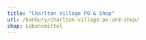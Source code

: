 ```yaml
---
title: "Charlton Village PO & Shop"
url: /banbury/charlton-village-po-und-shop/
shop: Lebensmittel
---
```

